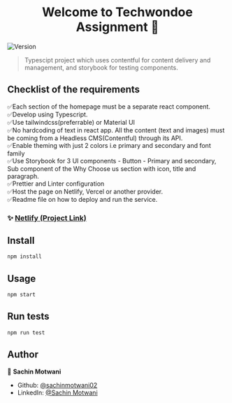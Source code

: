 <h1 align="center">Welcome to Techwondoe Assignment 👋</h1>
<p>
  <img alt="Version" src="https://img.shields.io/badge/version-0.1.0-blue.svg?cacheSeconds=2592000" />
</p>

> Typescipt project which uses contentful for content delivery and management, and storybook for testing components.


## Checklist of the requirements
  ✅Each section of the homepage must be a separate react component.<br>
  ✅Develop using Typescript.<br>
  ✅Use tailwindcss(preferrable) or Material UI<br>
  ✅No hardcoding of text in react app. All the content (text and images) must be coming from a Headless CMS(Contentful) through its
   API.<br>
  ✅Enable theming with just 2 colors i.e primary and secondary and font family<br>
  ✅Use Storybook for 3 UI components - Button - Primary and secondary, Sub component of the Why Choose us section with icon, title and paragraph.<br>
  ✅Prettier and Linter configuration<br>
  ✅Host the page on Netlify, Vercel or another provider.<br>
  ✅Readme file on how to deploy and run the service.<br>


### ✨ [Netlify (Project Link)](https://techwondoeweb-assignment.netlify.app/)

## Install

```sh
npm install
```

## Usage

```sh
npm start
```

## Run tests

```sh
npm run test
```

## Author

👤 **Sachin Motwani**

* Github: [@sachinmotwani02](https://github.com/sachinmotwani02)
* LinkedIn: [@Sachin Motwani](https://linkedin.com/in/sachin-motwani-609863194)
